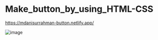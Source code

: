 # Make_button_by_using_HTML-CSS

https://mdanisurrahman-button.netlify.app/

![image](https://user-images.githubusercontent.com/123252451/224500635-29ca6e62-8180-4fd0-adda-cf89c5426872.png)
